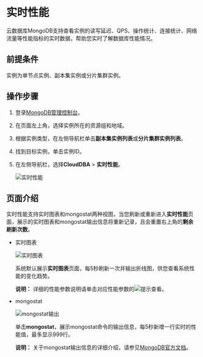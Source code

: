 # 实时性能

云数据库MongoDB支持查看实例的读写延迟、QPS、操作统计、连接统计、网络流量等性能指标的实时数据，帮助您实时了解数据库性能情况。

## 前提条件

实例为单节点实例、副本集实例或分片集群实例。

## 操作步骤

1.  登录[MongoDB管理控制台](https://mongodb.console.aliyun.com/)。

2.  在页面左上角，选择实例所在的资源组和地域。

3.  根据实例类型，在左侧导航栏单击**副本集实例列表**或**分片集群实例列表**。

4.  找到目标实例，单击实例ID。

5.  在左侧导航栏，选择**CloudDBA** \> **实时性能**。

    ![实时性能](https://static-aliyun-doc.oss-accelerate.aliyuncs.com/assets/img/zh-CN/2256819951/p58848.png)


## 页面介绍

实时性能支持实时图表和mongostat两种视图，当您刷新或重新进入**实时性能**页面，展示的实时图表和mongostat输出信息将重新记录，且会重置右上角的**剩余刷新次数**。

-   实时图表

    ![实时图表](https://static-aliyun-doc.oss-accelerate.aliyuncs.com/assets/img/zh-CN/3329154261/p58851.png)

    系统默认展示**实时图表**页面，每5秒刷新一次并输出折线图，供您查看系统性能的变化趋势。

    **说明：** 详细的性能参数说明请单击对应性能参数的![提示](https://static-aliyun-doc.oss-accelerate.aliyuncs.com/assets/img/zh-CN/2256819951/p58850.png)查看。

-   mongostat

    ![mongostat输出](https://static-aliyun-doc.oss-accelerate.aliyuncs.com/assets/img/zh-CN/3329154261/p58852.png)

    单击**mongostat**，展示mongostat命令的输出信息，每5秒新增一行实时的性能值，最多显示999行。

    **说明：** 关于mongostat输出信息的详细介绍，请参见[MongoDB官方文档](https://docs.mongodb.com/manual/reference/program/mongostat/index.html)。



